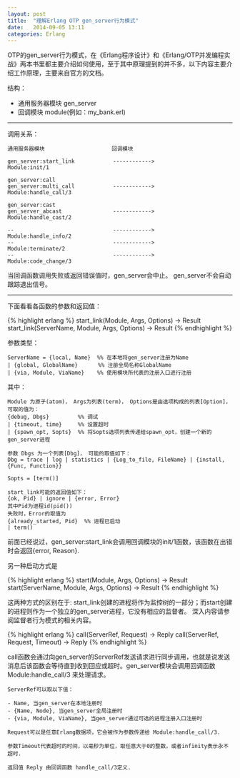 ```yaml
---
layout: post
title:  "理解Erlang OTP gen_server行为模式"
date:   2014-09-05 13:11
categories: Erlang
---
```




OTP的gen_server行为模式，在《Erlang程序设计》和《Erlang/OTP并发编程实战》两本书里都主要介绍如何使用，至于其中原理提到的并不多，以下内容主要介绍工作原理，主要来自官方的文档。

结构：
- 通用服务器模块 gen_server
- 回调模块 module(例如：my_bank.erl)

_ _ _

调用关系：

	通用服务器模块						回调模块

	gen_server:start_link            ------------>             Module:init/1

	gen_server:call
	gen_server:multi_call            ------------>             Module:handle_call/3

	gen_server:cast
	gen_server_abcast                ------------>             Module:handle_cast/2

	--                               ------------>             Module:handle_info/2
	--                               ------------>             Module:terminate/2
	--                               ------------>             Module:code_change/3

 当回调函数调用失败或返回错误值时，gen_server会中止。
 gen_server不会自动跟踪退出信号。

_ _ _

下面看看各函数的参数和返回值：

{% highlight erlang %}
start_link(Module, Args, Options) -> Result
start_link(ServerName, Module, Args, Options) -> Result
{% endhighlight %}

参数类型：

    ServerName = {local, Name}  %% 在本地将gen_server注册为Name
	| {global, GlobalName}　　   %% 注册全局名称GlobalName
	| {via, Module, ViaName}    %% 使用模块所代表的注册入口进行注册

其中：

    Module 为原子(atom)， Args为列表(term)， Options是由选项构成的列表[Option]，
	可取的值为：
	{debug, Dbgs}         %% 调试
	| {timeout, time}     %% 设置超时
	| {spawn_opt, Sopts}  %% 将Sopts选项列表传递给spawn_opt，创建一个新的gen_server进程

    参数 Dbgs 为一个列表[Dbg]， 可能的取值如下：
    Dbg = trace | log | statistics | {Log_to_file, FileName} | {install, {Func, Function}}

    Sopts = [term()]

    start_link可能的返回值如下：
	{ok, Pid} | ignore | {error, Error}
    其中Pid为进程id(pid())
    失败时，Error的取值为
	{already_started, Pid}  %% 进程已启动
	| term()

前面已经说过，gen_server:start_link会调用回调模块的init/1函数，该函数在出错时会返回{error, Reason}.

另一种启动方式是

{% highlight erlang %}
start(Module, Args, Options) -> Result
start(ServerName, Module, Args, Options) -> Result
{% endhighlight %}

这两种方式的区别在于: start_link创建的进程将作为监控树的一部分；而start创建的进程则作为一个独立的gen_server进程，它没有相应的监督者。 深入内容请参阅监督者行为模式的相关内容。


{% highlight erlang %}
call(ServerRef, Request) -> Reply
call(ServerRef, Request, Timeout) -> Reply
{% endhighlight %}


call函数会通过向gen_server的ServerRef发送请求进行同步调用，也就是说发送消息后该函数会等待直到收到回应或超时。gen_server模块会调用回调函数 Module:handle_call/3 来处理请求。

	ServerRef可以取以下值：

	- Name, 当gen_server在本地注册时
	- {Name, Node}, 当gen_server全局注册时
	- {via, Module, ViaName}, 当gen_server通过可选的进程注册入口注册时

    Request可以是任意Erlang数据项，它会被作为参数传递给 Module:handle_call/3.

    参数Timeout代表超时的时间，以毫秒为单位，取任意大于0的整数，或者infinity表示永不超时.

    返回值 Reply 由回调函数 handle_call/3定义.
